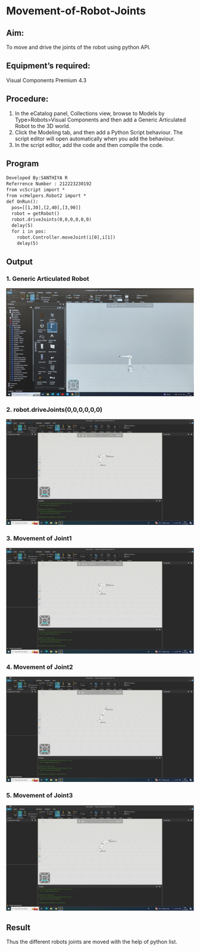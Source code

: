 # Movement-of-Robot-Joints
## Aim:  
To move and drive the joints of the robot using python API.

## Equipment’s required:

Visual Components Premium 4.3

## Procedure:

1. 	In the eCatalog panel, Collections view, browse to Models by Type>Robots>Visual Components and then add a Generic Articulated Robot to the 3D world.
2. 	Click the Modeling tab, and then add a Python Script behaviour. The script editor will open automatically when you add the behaviour.
3. 	In the script editor, add the code and then compile the code.

## Program
```
Developed By:SANTHIYA R
Referrence Number : 212223230192
from vcScript import *
from vcHelpers.Robot2 import *
def OnRun():
  pos=[[1,30],[2,40],[3,90]]
  robot = getRobot()
  robot.driveJoints(0,0,0,0,0,0)
  delay(5)
  for i in pos:
    robot.Controller.moveJoint(i[0],i[1])
    delay(5)
```
## Output
### 1. Generic Articulated Robot
![output](image.png)

### 2. robot.driveJoints(0,0,0,0,0,0)
![output](image-1.png)

### 3. Movement of Joint1
![output](image-2.png)

### 4. Movement of Joint2
![output](image-3.png)

### 5. Movement of Joint3
![output](image-4.png)

## Result 
Thus the different robots joints are moved with the help of python list.


